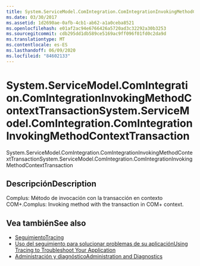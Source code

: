 ```yaml
---
title: System.ServiceModel.ComIntegration.ComIntegrationInvokingMethodContextTransaction
ms.date: 03/30/2017
ms.assetid: 1d2690ae-0afb-4cb1-ab62-a1a0ceba8521
ms.openlocfilehash: e01af2ac94e6766426a5720ad3c32292a30b3253
ms.sourcegitcommit: cdb295dd1db589ce5169ac9ff096f01fd0c2da9d
ms.translationtype: MT
ms.contentlocale: es-ES
ms.lasthandoff: 06/09/2020
ms.locfileid: "84602133"
---
```

# <a name="systemservicemodelcomintegrationcomintegrationinvokingmethodcontexttransaction"></a><span data-ttu-id="f5e38-102">System.ServiceModel.ComIntegration.ComIntegrationInvokingMethodContextTransaction</span><span class="sxs-lookup"><span data-stu-id="f5e38-102">System.ServiceModel.ComIntegration.ComIntegrationInvokingMethodContextTransaction</span></span>
<span data-ttu-id="f5e38-103">System.ServiceModel.ComIntegration.ComIntegrationInvokingMethodContextTransaction</span><span class="sxs-lookup"><span data-stu-id="f5e38-103">System.ServiceModel.ComIntegration.ComIntegrationInvokingMethodContextTransaction</span></span>  
  
## <a name="description"></a><span data-ttu-id="f5e38-104">Descripción</span><span class="sxs-lookup"><span data-stu-id="f5e38-104">Description</span></span>  
 <span data-ttu-id="f5e38-105">Complus: Método de invocación con la transacción en contexto COM+.</span><span class="sxs-lookup"><span data-stu-id="f5e38-105">Complus: Invoking method with the transaction in COM+ context.</span></span>  
  
## <a name="see-also"></a><span data-ttu-id="f5e38-106">Vea también</span><span class="sxs-lookup"><span data-stu-id="f5e38-106">See also</span></span>

- [<span data-ttu-id="f5e38-107">Seguimiento</span><span class="sxs-lookup"><span data-stu-id="f5e38-107">Tracing</span></span>](index.md)
- [<span data-ttu-id="f5e38-108">Uso del seguimiento para solucionar problemas de su aplicación</span><span class="sxs-lookup"><span data-stu-id="f5e38-108">Using Tracing to Troubleshoot Your Application</span></span>](using-tracing-to-troubleshoot-your-application.md)
- [<span data-ttu-id="f5e38-109">Administración y diagnóstico</span><span class="sxs-lookup"><span data-stu-id="f5e38-109">Administration and Diagnostics</span></span>](../index.md)
